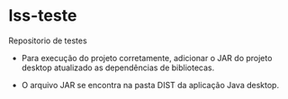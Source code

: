 # Iss-teste
Repositorio de testes 

- Para execução do projeto corretamente, adicionar o JAR do projeto desktop atualizado
as dependências de bibliotecas.  

- O arquivo JAR se encontra na pasta DIST da aplicação Java desktop. 
